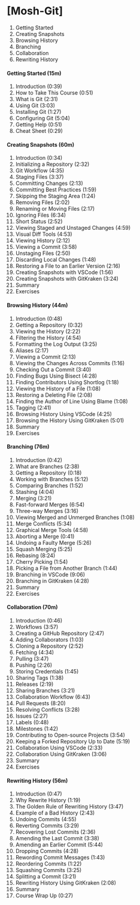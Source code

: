 # [Mosh-Git]
1. Getting Started
2. Creating Snapshots
3. Browsing History
4. Branching
5. Collaboration
6. Rewriting History

#### Getting Started (15m)

1. Introduction (0:39)
2. How to Take This Course (0:51)
3. What is Git (2:31)
4. Using Git (3:03)
5. Installing Git (1:27)
6. Configuring Git (5:04)
7. Getting Help (0:51)
8. Cheat Sheet (0:29)

#### Creating Snapshots (60m)

1. Introduction (0:34)
2. Initializing a Repository (2:32)
3. Git Workflow (4:35)
4. Staging Files (3:37)
5. Committing Changes (2:13)
6. Committing Best Practices (1:59)
7. Skipping the Staging Area (1:24)
8. Removing Files (2:02)
9. Renaming or Moving Files (2:17)
10. Ignoring Files (6:34)
11. Short Status (2:52)
12. Viewing Staged and Unstaged Changes (4:59)
13. Visual Diff Tools (4:53)
14. Viewing History (2:12)
15. Viewing a Commit (3:58)
16. Unstaging Files (2:50)
17. Discarding Local Changes (1:48)
18. Restoring a File to an Earlier Version (2:16)
19. Creating Snapshots with VSCode (1:56)
20. Creating Snapshots with GitKraken (3:24)
21. Summary
22. Exercises

#### Browsing History (44m)

1. Introduction (0:48)
2. Getting a Repository (0:32)
3. Viewing the History (2:22)
4. Filtering the History (4:54)
5. Formatting the Log Output (3:25)
6. Aliases (2:17)
7. Viewing a Commit (2:13)
8. Viewing the Changes Across Commits (1:16)
9. Checking Out a Commit (3:40)
10. Finding Bugs Using Bisect (4:28)
11. Finding Contributors Using Shortlog (1:18)
12. Viewing the History of a File (1:08)
13. Restoring a Deleting File (2:08)
14. Finding the Author of Line Using Blame (1:08)
15. Tagging (2:41)
16. Browsing History Using VSCode (4:25)
17. Browsing the History Using GitKraken (5:01)
18. Summary
19. Exercises

#### Branching (76m)

1. Introduction (0:42)
2. What are Branches (2:38)
3. Getting a Repository (0:18)
4. Working with Branches (5:12)
5. Comparing Branches (1:52)
6. Stashing (4:04)
7. Merging (3:21)
8. Fast-forward Merges (6:54)
9. Three-way Merges (3:16)
10. Viewing Merged and Unmerged Branches (1:08)
11. Merge Conflicts (5:34)
12. Graphical Merge Tools (4:58)
13. Aborting a Merge (0:41)
14. Undoing a Faulty Merge (5:26)
15. Squash Merging (5:25)
16. Rebasing (8:24)
17. Cherry Picking (1:54)
18. Picking a File from Another Branch (1:44)
19. Branching in VSCode (9:06)
20. Branching in GitKraken (4:28)
21. Summary
22. Exercises

#### Collaboration (70m)

1. Introduction (0:46)
2. Workflows (3:57)
3. Creating a GitHub Repository (2:47)
4. Adding Collaborators (1:03)
5. Cloning a Repository (2:52)
6. Fetching (4:34)
7. Pulling (3:47)
8. Pushing (2:26)
9. Storing Credentials (1:45)
10. Sharing Tags (1:38)
11. Releases (2:19)
12. Sharing Branches (3:21)
13. Collaboration Workflow (6:43)
14. Pull Requests (8:20)
15. Resolving Conflicts (3:28)
16. Issues (2:27)
17. Labels (0:48)
18. Milestones (1:42)
19. Contributing to Open-source Projects (3:54)
20. Keeping a Forked Repository Up to Date (5:19)
21. Collaboration Using VSCode (2:33)
22. Collaboration Using GitKraken (3:06)
23. Summary
24. Exercises

#### Rewriting History (56m)

1. Introduction (0:47)
2. Why Rewrite History (1:19)
3. The Golden Rule of Rewriting History (3:47)
4. Example of a Bad History (2:43)
5. Undoing Commits (4:55)
6. Reverting Commits (3:29)
7. Recovering Lost Commits (2:36)
8. Amending the Last Commit (3:38)
9. Amending an Earlier Commit (5:44)
10. Dropping Commits (4:28)
11. Rewording Commit Messages (1:43)
12. Reordering Commits (1:22)
13. Squashing Commits (3:25)
14. Splitting a Commit (3:21)
15. Rewriting History Using GitKraken (2:08)
16. Summary
17. Course Wrap Up (0:27)
